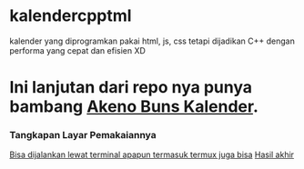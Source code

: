 # kalendercpptml
kalender yang diprogramkan pakai html, js, css tetapi dijadikan C++ dengan performa yang cepat dan efisien XD

# Ini lanjutan dari repo nya punya bambang [Akeno Buns Kalender](https://github.com/gryzzlaycutzy121/Kalender-Indonesia).

### Tangkapan Layar Pemakaiannya
[Bisa dijalankan lewat terminal apapun termasuk termux juga bisa](archanaberry/screenshot0.png) 
[Hasil akhir](archanaberry/screenshot1.png)
